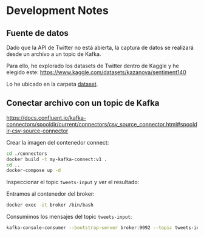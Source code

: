 # Development Notes

## Fuente de datos
Dado que la API de Twitter no está abierta, la captura de datos se realizará desde un archivo a un topic de Kafka.

Para ello, he explorado los datasets de Twitter dentro de Kaggle y he elegido este:
https://www.kaggle.com/datasets/kazanova/sentiment140

Lo he ubicado en la carpeta [dataset](../dataset/).

## Conectar archivo con un topic de Kafka

https://docs.confluent.io/kafka-connectors/spooldir/current/connectors/csv_source_connector.html#spooldir-csv-source-connector

Crear la imagen del contenedor connect:
```bash
cd ./connectors
docker build -t my-kafka-connect:v1 .
cd ..
docker-compose up -d
```

Inspeccionar el topic `tweets-input` y ver el resultado:

Entramos al contenedor del broker:
```bash
docker exec -it broker /bin/bash
```

Consumimos los mensajes del topic `tweets-input`:
```bash
kafka-console-consumer --bootstrap-server broker:9092 --topic tweets-input --from-beginning
```